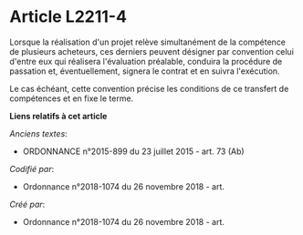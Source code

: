 # Article L2211-4

Lorsque la réalisation d'un projet relève simultanément de la compétence de plusieurs acheteurs, ces derniers peuvent
désigner par convention celui d'entre eux qui réalisera l'évaluation préalable, conduira la procédure de passation et,
éventuellement, signera le contrat et en suivra l'exécution.

Le cas échéant, cette convention précise les conditions de ce transfert de compétences et en fixe le terme.

**Liens relatifs à cet article**

_Anciens textes_:

  - ORDONNANCE n°2015-899 du 23 juillet 2015 - art. 73 (Ab)

_Codifié par_:

  - Ordonnance n°2018-1074 du 26 novembre 2018 - art.

_Créé par_:

  - Ordonnance n°2018-1074 du 26 novembre 2018 - art.
